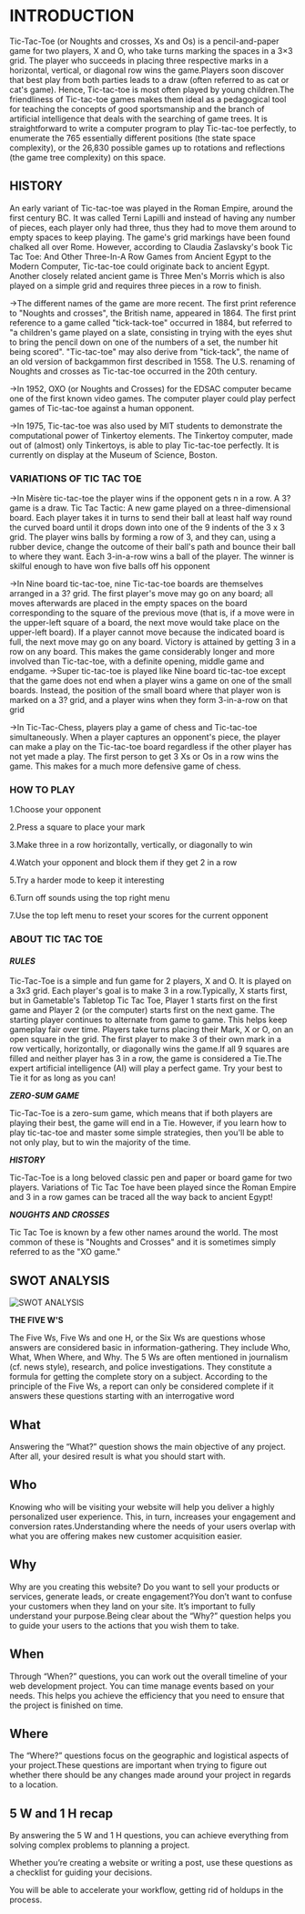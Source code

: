 # INTRODUCTION
  
  Tic-Tac-Toe (or Noughts and crosses, Xs and Os) is a pencil-and-paper game for two players, X and O, who take turns marking the spaces in a 3×3 grid. The player who succeeds in placing three respective marks in a horizontal, vertical, or diagonal row wins the game.Players soon discover that best play from both parties leads to a draw (often referred to as cat or cat's game). Hence, Tic-tac-toe is most often played by young children.The friendliness of Tic-tac-toe games makes them ideal as a pedagogical tool for teaching the concepts of good sportsmanship and the branch of artificial intelligence that deals with the searching of game trees. It is straightforward to write a computer program to play Tic-tac-toe perfectly, to enumerate the 765 essentially different positions (the state space complexity), or the 26,830 possible games up to rotations and reflections (the game tree complexity) on this space.
  
  ## **HISTORY**
  
  An early variant of Tic-tac-toe was played in the Roman Empire, around the first century BC. It was called Terni Lapilli and instead of having any number of pieces, each player only had three, thus they had to move them around to empty spaces to keep playing. The game's grid markings have been found chalked all over Rome. However, according to Claudia Zaslavsky's book Tic Tac Toe: And Other Three-In-A Row Games from Ancient Egypt to the Modern Computer, Tic-tac-toe could originate back to ancient Egypt. Another closely related ancient game is Three Men's Morris which is also played on a simple grid and requires three pieces in a row to finish.

->The different names of the game are more recent. The first print reference to "Noughts and crosses", the British name, appeared in 1864. The first print reference to a game called "tick-tack-toe" occurred in 1884, but referred to "a children's game played on a slate, consisting in trying with the eyes shut to bring the pencil down on one of the numbers of a set, the number hit being scored". "Tic-tac-toe" may also derive from "tick-tack", the name of an old version of backgammon first described in 1558. The U.S. renaming of Noughts and crosses as Tic-tac-toe occurred in the 20th century.

->In 1952, OXO (or Noughts and Crosses) for the EDSAC computer became one of the first known video games. The computer player could play perfect games of Tic-tac-toe against a human opponent.

->In 1975, Tic-tac-toe was also used by MIT students to demonstrate the computational power of Tinkertoy elements. The Tinkertoy computer, made out of (almost) only Tinkertoys, is able to play Tic-tac-toe perfectly. It is currently on display at the Museum of Science, Boston.
  
### **VARIATIONS OF TIC TAC TOE**

->In Misère tic-tac-toe the player wins if the opponent gets n in a row. A 3? game is a draw.
Tic Tac Tactic: A new game played on a three-dimensional board. Each player takes it in turns to send their ball at least half way round the curved board until it drops down into one of the 9 indents of the 3 x 3 grid. The player wins balls by forming a row of 3, and they can, using a rubber device, change the outcome of their ball's path and bounce their ball to where they want. Each 3-in-a-row wins a ball of the player. The winner is skilful enough to have won five balls off his opponent

->In Nine board tic-tac-toe, nine Tic-tac-toe boards are themselves arranged in a 3? grid. The first player's move may go on any board; all moves afterwards are placed in the empty spaces on the board corresponding to the square of the previous move (that is, if a move were in the upper-left square of a board, the next move would take place on the upper-left board). If a player cannot move because the indicated board is full, the next move may go on any board. Victory is attained by getting 3 in a row on any board. This makes the game considerably longer and more involved than Tic-tac-toe, with a definite opening, middle game and endgame.
->Super tic-tac-toe is played like Nine board tic-tac-toe except that the game does not end when a player wins a game on one of the small boards. Instead, the position of the small board where that player won is marked on a 3? grid, and a player wins when they form 3-in-a-row on that grid

->In Tic-Tac-Chess, players play a game of chess and Tic-tac-toe simultaneously. When a player captures an opponent's piece, the player can make a play on the Tic-tac-toe board regardless if the other player has not yet made a play. The first person to get 3 Xs or Os in a row wins the game. This makes for a much more defensive game of chess.
  
### **HOW TO PLAY**

1.Choose your opponent

2.Press a square to place your mark

3.Make three in a row horizontally, vertically, or diagonally to win

4.Watch your opponent and block them if they get 2 in a row

5.Try a harder mode to keep it interesting

6.Turn off sounds using the top right menu

7.Use the top left menu to reset your scores for the current opponent

### **ABOUT TIC TAC TOE**

#### ***RULES***

Tic-Tac-Toe is a simple and fun game for 2 players, X and O. It is played on a 3x3 grid. Each player's goal is to make 3 in a row.Typically, X starts first, but in Gametable's Tabletop Tic Tac Toe, Player 1 starts first on the first game and Player 2 (or the computer) starts first on the next game. The starting player continues to alternate from game to game. This helps keep gameplay fair over time.
Players take turns placing their Mark, X or O, on an open square in the grid. The first player to make 3 of their own mark in a row vertically, horizontally, or diagonally wins the game.If all 9 squares are filled and neither player has 3 in a row, the game is considered a Tie.The expert artificial intelligence (AI) will play a perfect game. Try your best to Tie it for as long as you can!

***ZERO-SUM GAME***

Tic-Tac-Toe is a zero-sum game, which means that if both players are playing their best, the game will end in a Tie. However, if you learn how to play tic-tac-toe and master some simple strategies, then you'll be able to not only play, but to win the majority of the time.

***HISTORY***

Tic-Tac-Toe is a long beloved classic pen and paper or board game for two players. Variations of Tic Tac Toe have been played since the Roman Empire and 3 in a row games can be traced all the way back to ancient Egypt!

***NOUGHTS AND CROSSES***

Tic Tac Toe is known by a few other names around the world. The most common of these is "Noughts and Crosses" and it is sometimes simply referred to as the "XO game."

## SWOT ANALYSIS
![SWOT ANALYSIS](https://user-images.githubusercontent.com/89633248/132447836-b32332ec-90fd-48d3-b5f5-b7e09317750a.png)

**THE FIVE W'S**

The Five Ws, Five Ws and one H, or the Six Ws are questions whose answers are considered basic in information-gathering. They include Who, What, When Where, and Why. The 5 Ws are often mentioned in journalism (cf. news style), research, and police investigations. They constitute a formula for getting the complete story on a subject. According to the principle of the Five Ws, a report can only be considered complete if it answers these questions starting with an interrogative word

## What

Answering the “What?” question shows the main objective of any project. After all, your desired result is what you should start with.

## Who

Knowing who will be visiting your website will help you deliver a highly personalized user experience. This, in turn, increases your engagement and conversion rates.Understanding where the needs of your users overlap with what you are offering makes new customer acquisition easier.

## Why

Why are you creating this website? Do you want to sell your products or services, generate leads, or create engagement?You don’t want to confuse your customers when they land on your site. It’s important to fully understand your purpose.Being clear about the “Why?” question helps you to guide your users to the actions that you wish them to take.

## When

Through “When?” questions, you can work out the overall timeline of your web development project.
You can time manage events based on your needs. This helps you achieve the efficiency that you need to ensure that the project is finished on time.

## Where

The “Where?” questions focus on the geographic and logistical aspects of your project.These questions are important when trying to figure out whether there should be any changes made around your project in regards to a location.


## 5 W and 1 H recap

By answering the 5 W and 1 H questions, you can achieve everything from solving complex problems to planning a project.

Whether you’re creating a website or writing a post, use these questions as a checklist for guiding your decisions.

You will be able to accelerate your workflow, getting rid of holdups in the process.
